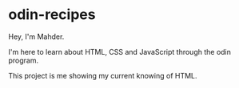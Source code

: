 # odin-recipes
Hey, I'm Mahder.

I'm here to learn about HTML, CSS and JavaScript through the odin program.

This project is me showing my current knowing of HTML.